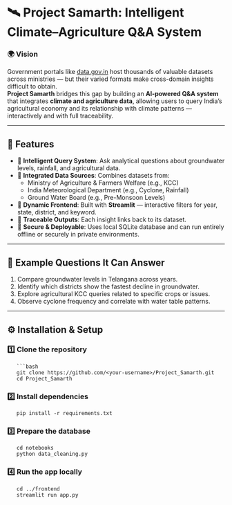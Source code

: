 # 🛰️ Project Samarth: Intelligent Climate–Agriculture Q&A System

### 🌍 Vision
Government portals like [data.gov.in](https://data.gov.in/) host thousands of valuable datasets across ministries — but their varied formats make cross-domain insights difficult to obtain.  
**Project Samarth** bridges this gap by building an **AI-powered Q&A system** that integrates **climate and agriculture data**, allowing users to query India’s agricultural economy and its relationship with climate patterns — interactively and with full traceability.

---

## 🚀 Features
- 🔹 **Intelligent Query System**: Ask analytical questions about groundwater levels, rainfall, and agricultural data.  
- 🔹 **Integrated Data Sources**: Combines datasets from:
  - Ministry of Agriculture & Farmers Welfare (e.g., KCC)
  - India Meteorological Department (e.g., Cyclone, Rainfall)
  - Ground Water Board (e.g., Pre-Monsoon Levels)
- 🔹 **Dynamic Frontend**: Built with **Streamlit** — interactive filters for year, state, district, and keyword.  
- 🔹 **Traceable Outputs**: Each insight links back to its dataset.  
- 🔹 **Secure & Deployable**: Uses local SQLite database and can run entirely offline or securely in private environments.

---

## 🧠 Example Questions It Can Answer
1. Compare groundwater levels in Telangana across years.
2. Identify which districts show the fastest decline in groundwater.
3. Explore agricultural KCC queries related to specific crops or issues.
4. Observe cyclone frequency and correlate with water table patterns.

---

## ⚙️ Installation & Setup

### 1️⃣ Clone the repository
       ```bash
       git clone https://github.com/<your-username>/Project_Samarth.git
       cd Project_Samarth

### 2️⃣ Install dependencies
       pip install -r requirements.txt

### 3️⃣ Prepare the database
       cd notebooks
       python data_cleaning.py

### 4️⃣ Run the app locally
       cd ../frontend
       streamlit run app.py

